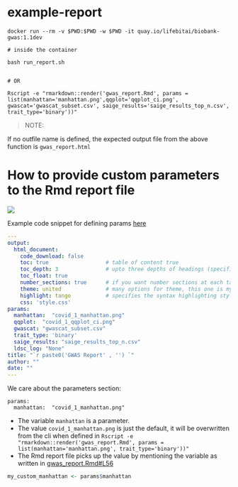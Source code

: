 # example-report

```
docker run --rm -v $PWD:$PWD -w $PWD -it quay.io/lifebitai/biobank-gwas:1.1dev

# inside the container

bash run_report.sh


# OR

Rscript -e "rmarkdown::render('gwas_report.Rmd', params = list(manhattan='manhattan.png',qqplot='qqplot_ci.png', gwascat='gwascat_subset.csv', saige_results='saige_results_top_n.csv', trait_type='binary'))"
```

> NOTE:

If no outfile name is defined, the expected output file from the above function is `gwas_report.html`

# How to provide custom parameters to the Rmd report file


![](https://user-images.githubusercontent.com/38183826/123424349-a1316600-d5b8-11eb-9c06-23d89c1a9883.png)

Example code snippet for defining params [here](https://github.com/lifebit-ai/example-report/blob/9ce5a0832d15f613fee1deaf65177c7124aaae95/gwas_report.Rmd#L12-L18)

```YAML
---
output: 
  html_document:
    code_download: false
    toc: true                  # table of content true
    toc_depth: 3               # upto three depths of headings (specified by #, ## and ###)
    toc_float: true
    number_sections: true      # if you want number sections at each table header
    theme: united              # many options for theme, this one is my favorite.
    highlight: tango           # specifies the syntax highlighting style
    css: 'style.css'
params:
  manhattan:  "covid_1_manhattan.png"
  qqplot:  "covid_1_qqplot_ci.png"
  gwascat: "gwascat_subset.csv"
  trait_type: 'binary'
  saige_results: "saige_results_top_n.csv"
  ldsc_log: "None"
title: "`r paste0('GWAS Report' , '') `"
author: ""
date: ""
---
```

We care about the parameters section:

```
params:
  manhattan:  "covid_1_manhattan.png"
```

- The variable `manhattan` is a parameter.
- The value `covid_1_manhattan.png` is just the default, it will be overwritten from the cli when defined in `Rscript -e "rmarkdown::render('gwas_report.Rmd', params = list(manhattan='manhattan.png', trait_type='binary'))"`
- The Rmd report file picks up the value by mentioning the variable as written in [gwas_report.Rmd#L56](https://github.com/lifebit-ai/example-report/blob/9ce5a0832d15f613fee1deaf65177c7124aaae95/gwas_report.Rmd#L56)


```R
my_custom_manhattan <- params$manhattan
```

